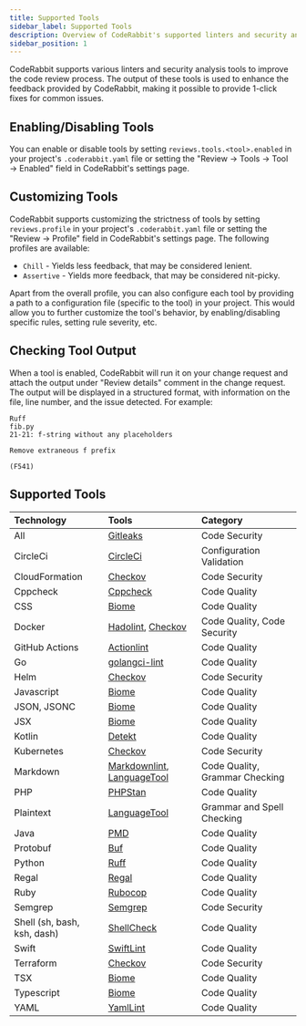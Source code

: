 ```yaml
---
title: Supported Tools
sidebar_label: Supported Tools
description: Overview of CodeRabbit's supported linters and security analysis tools.
sidebar_position: 1
---
```


CodeRabbit supports various linters and security analysis tools to improve the code review process. The output of these tools is used to enhance the feedback provided by CodeRabbit, making it possible to provide 1-click fixes for common issues.

## Enabling/Disabling Tools

You can enable or disable tools by setting `reviews.tools.<tool>.enabled` in your project's `.coderabbit.yaml` file or setting the "Review → Tools → Tool → Enabled" field in CodeRabbit's settings page.

## Customizing Tools

CodeRabbit supports customizing the strictness of tools by setting `reviews.profile` in your project's `.coderabbit.yaml` file or setting the "Review → Profile" field in CodeRabbit's settings page. The following profiles are available:

- `Chill` - Yields less feedback, that may be considered lenient.
- `Assertive` - Yields more feedback, that may be considered nit-picky.

Apart from the overall profile, you can also configure each tool by providing a path to a configuration file (specific to the tool) in your project. This would allow you to further customize the tool's behavior, by enabling/disabling specific rules, setting rule severity, etc.

## Checking Tool Output

When a tool is enabled, CodeRabbit will run it on your change request and attach the output under "Review details" comment in the change request. The output will be displayed in a structured format, with information on the file, line number, and the issue detected. For example:

```text
Ruff
fib.py
21-21: f-string without any placeholders

Remove extraneous f prefix

(F541)
```

## Supported Tools

| Technology                  | Tools                                                      | Category                      |
| :-------------------------- | :--------------------------------------------------------- | :---------------------------- |
| All                         | [Gitleaks][Gitleaks]                                       | Code Security                 |
| CircleCi                    | [CircleCi][CircleCi]                                       | Configuration Validation      |
| CloudFormation              | [Checkov][Checkov]                                         | Code Security                 |
| Cppcheck                    | [Cppcheck][Cppcheck]                                       | Code Quality                  |
| CSS                         | [Biome][Biome]                                             | Code Quality                  |
| Docker                      | [Hadolint][Hadolint], [Checkov][Checkov]                   | Code Quality, Code Security   |
| GitHub Actions              | [Actionlint][Actionlint]                                   | Code Quality                  |
| Go                          | [golangci-lint][golangci-lint]                             | Code Quality                  |
| Helm                        | [Checkov][Checkov]                                         | Code Security                 |
| Javascript                  | [Biome][Biome]                                             | Code Quality                  |
| JSON, JSONC                 | [Biome][Biome]                                             | Code Quality                  |
| JSX                         | [Biome][Biome]                                             | Code Quality                  |
| Kotlin                      | [Detekt][Detekt]                                           | Code Quality                  |
| Kubernetes                  | [Checkov][Checkov]                                         | Code Security                 |
| Markdown                    | [Markdownlint][Markdownlint], [LanguageTool][LanguageTool] | Code Quality, Grammar Checking|
| PHP                         | [PHPStan][PHPStan]                                         | Code Quality                  |
| Plaintext                   | [LanguageTool][LanguageTool]                               | Grammar and Spell Checking    |
| Java                        | [PMD][PMD]                                                 | Code Quality                  |
| Protobuf                    | [Buf][Buf]                                                 | Code Quality                  |
| Python                      | [Ruff][Ruff]                                               | Code Quality                  |
| Regal                       | [Regal][Regal]                                             | Code Quality                  |
| Ruby                        | [Rubocop][Rubocop]                                         | Code Quality                  |
| Semgrep                     | [Semgrep][Semgrep]                                         | Code Security                 |
| Shell (sh, bash, ksh, dash) | [ShellCheck][ShellCheck]                                   | Code Quality                  |
| Swift                       | [SwiftLint][SwiftLint]                                     | Code Quality                  |
| Terraform                   | [Checkov][Checkov]                                         | Code Security                 |
| TSX                         | [Biome][Biome]                                             | Code Quality                  |
| Typescript                  | [Biome][Biome]                                             | Code Quality                  |
| YAML                        | [YamlLint][YamlLint]                                       | Code Quality                  |

[ShellCheck]: ./shellcheck.md
[Ruff]: ./ruff.md
[Markdownlint]: ./markdownlint.md
[LanguageTool]: ./languagetool.md
[Biome]: ./biome.md
[Hadolint]: ./hadolint.md
[SwiftLint]: ./swiftlint.md
[PHPStan]: ./phpstan.md
[golangci-lint]: ./golangci-lint.md
[YamlLint]: ./yamllint.md
[Gitleaks]: ./gitleaks.md
[Checkov]: ./checkov.md
[Detekt]: ./detekt.md
[Rubocop]: ./rubocop.md
[Buf]: ./buf.md
[Actionlint]: ./actionlint.md
[Regal]: ./regal.md
[PMD]: ./pmd.md
[Cppcheck]: ./cppcheck.md
[CircleCi]: ./circleci.md
[Semgrep]: ./semgrep.md
